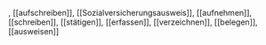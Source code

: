 , [[aufschreiben]], [[Sozialversicherungsausweis]], [[aufnehmen]], [[schreiben]], [[stätigen]], [[erfassen]], [[verzeichnen]], [[belegen]], [[ausweisen]]